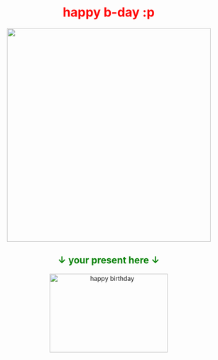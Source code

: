 #
<html>
<head>
	<title>HAPPY BIRTHDAY</title>
	<style type="text/css">
		h1 {
			color:red;
		}
		h2 {
			color:green;
		}
	</style>
</head>
<body> 
	<style type="text/css"> 
		{
			background: url();
		}
	</style>
	<center> <h1> happy b-day :p </h1> </center>
	<center> <img src="https://sun9-77.userapi.com/impf/WCQ_oflNwdfOqEkhR3grG3-ugLEeSpSWKgVEUA/6qukdMyKtSA.jpg?size=918x960&quality=96&sign=71b0e854aff5c729658913c94984e68c&c_uniq_tag=RvYEZ7Wq4jSajA-7t_IEPRAPuv3Pu_OTFlckr_FYPW0&type=albums" width="459" height="480"> </center>
	<center> <h2>↓ your present here ↓</h2> </center>
	<a href="https://youtu.be/Enn2n1yJYmM?si=9bGaK3vxVGQ4h2By"> <center> <img src="https://avatars.mds.yandex.net/i?id=70e310b7f0cda4f0fbb9bb4e149f200882902703-9145401-images-thumbs&n=13" width="266" height="177" alt="happy birthday"> </center> </a>
</body>
</html>
